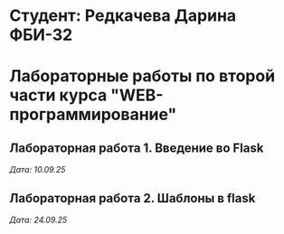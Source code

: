 # Студент: Редкачева Дарина ФБИ-32

# Лабораторные работы по второй части курса "WEB-программирование"

## Лабораторная работа 1. Введение во Flask

*Дата: 10.09.25*

## Лабораторная работа 2. Шаблоны в flask

*Дата: 24.09.25*